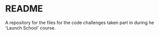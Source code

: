 # README #

A repository for the files for the code challenges taken part in during he 'Launch School' course.